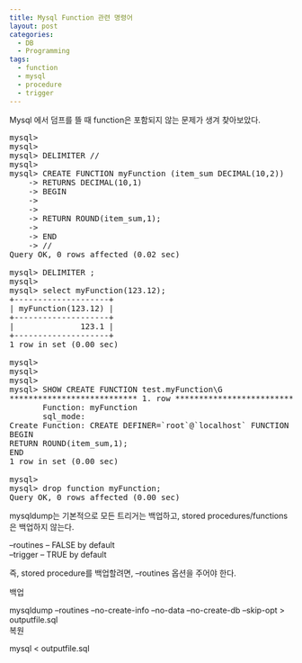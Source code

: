 ```yaml
---
title: Mysql Function 관련 명령어
layout: post
categories:
  - DB
  - Programming
tags:
  - function
  - mysql
  - procedure
  - trigger
---
```

Mysql 에서 덤프를 뜰 때 function은 포함되지 않는 문제가 생겨 찾아보았다.

<pre class="lang:mysql decode:true">mysql&gt;
mysql&gt;
mysql&gt; DELIMITER //
mysql&gt;
mysql&gt; CREATE FUNCTION myFunction (item_sum DECIMAL(10,2))
    -&gt; RETURNS DECIMAL(10,1)
    -&gt; BEGIN
    -&gt;
    -&gt;
    -&gt; RETURN ROUND(item_sum,1);
    -&gt;
    -&gt; END
    -&gt; //
Query OK, 0 rows affected (0.02 sec)

mysql&gt; DELIMITER ;
mysql&gt;
mysql&gt; select myFunction(123.12);
+--------------------+
| myFunction(123.12) |
+--------------------+
|              123.1 |
+--------------------+
1 row in set (0.00 sec)

mysql&gt;
mysql&gt;
mysql&gt;
mysql&gt; SHOW CREATE FUNCTION test.myFunction\G
*************************** 1. row ***************************
       Function: myFunction
       sql_mode:
Create Function: CREATE DEFINER=`root`@`localhost` FUNCTION `myFunction`(item_sum DECIMAL(10,2)) RETURNS decimal(10,1)
BEGIN
RETURN ROUND(item_sum,1);
END
1 row in set (0.00 sec)

mysql&gt;
mysql&gt; drop function myFunction;
Query OK, 0 rows affected (0.00 sec)</pre>

mysqldump는 기본적으로 모든 트리거는 백업하고, stored procedures/functions은 백업하지 않는다.

&#8211;routines &#8211; FALSE by default  
&#8211;trigger &#8211; TRUE by default

즉, stored procedure를 백업할려면, &#8211;routines 옵션을 주어야 한다.

백업

mysqldump &#8211;routines &#8211;no-create-info &#8211;no-data &#8211;no-create-db &#8211;skip-opt <database> > outputfile.sql  
복원

mysql <database> < outputfile.sql
